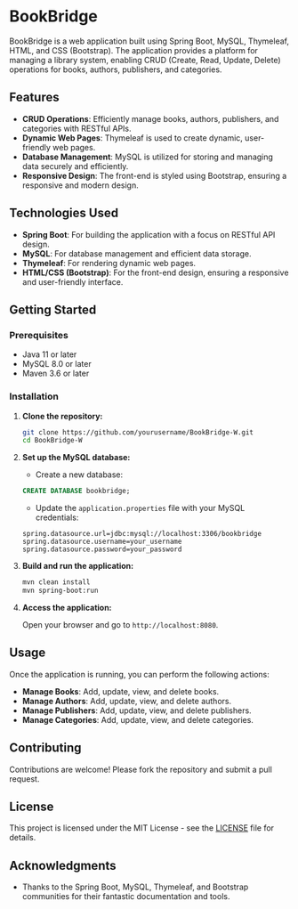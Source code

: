 # BookBridge

BookBridge is a web application built using Spring Boot, MySQL, Thymeleaf, HTML, and CSS (Bootstrap). The application provides a platform for managing a library system, enabling CRUD (Create, Read, Update, Delete) operations for books, authors, publishers, and categories.

## Features

- **CRUD Operations**: Efficiently manage books, authors, publishers, and categories with RESTful APIs.
- **Dynamic Web Pages**: Thymeleaf is used to create dynamic, user-friendly web pages.
- **Database Management**: MySQL is utilized for storing and managing data securely and efficiently.
- **Responsive Design**: The front-end is styled using Bootstrap, ensuring a responsive and modern design.

## Technologies Used

- **Spring Boot**: For building the application with a focus on RESTful API design.
- **MySQL**: For database management and efficient data storage.
- **Thymeleaf**: For rendering dynamic web pages.
- **HTML/CSS (Bootstrap)**: For the front-end design, ensuring a responsive and user-friendly interface.

## Getting Started

### Prerequisites

- Java 11 or later
- MySQL 8.0 or later
- Maven 3.6 or later

### Installation

1. **Clone the repository:**

    ```bash
    git clone https://github.com/yourusername/BookBridge-W.git
    cd BookBridge-W
    ```

2. **Set up the MySQL database:**

    - Create a new database:

    ```sql
    CREATE DATABASE bookbridge;
    ```

    - Update the `application.properties` file with your MySQL credentials:

    ```properties
    spring.datasource.url=jdbc:mysql://localhost:3306/bookbridge
    spring.datasource.username=your_username
    spring.datasource.password=your_password
    ```

3. **Build and run the application:**

    ```bash
    mvn clean install
    mvn spring-boot:run
    ```

4. **Access the application:**

    Open your browser and go to `http://localhost:8080`.

## Usage

Once the application is running, you can perform the following actions:

- **Manage Books**: Add, update, view, and delete books.
- **Manage Authors**: Add, update, view, and delete authors.
- **Manage Publishers**: Add, update, view, and delete publishers.
- **Manage Categories**: Add, update, view, and delete categories.

## Contributing

Contributions are welcome! Please fork the repository and submit a pull request.

## License

This project is licensed under the MIT License - see the [LICENSE](LICENSE) file for details.

## Acknowledgments

- Thanks to the Spring Boot, MySQL, Thymeleaf, and Bootstrap communities for their fantastic documentation and tools.
